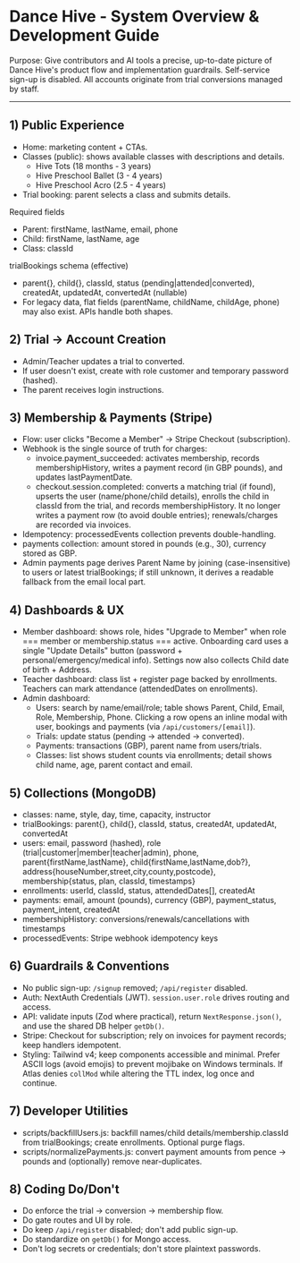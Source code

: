 # Dance Hive - System Overview & Development Guide

Purpose: Give contributors and AI tools a precise, up-to-date picture of Dance Hive's product flow and implementation guardrails. Self-service sign-up is disabled. All accounts originate from trial conversions managed by staff.

---

## 1) Public Experience

- Home: marketing content + CTAs.
- Classes (public): shows available classes with descriptions and details.
  - Hive Tots (18 months - 3 years)
  - Hive Preschool Ballet (3 - 4 years)
  - Hive Preschool Acro (2.5 - 4 years)
- Trial booking: parent selects a class and submits details.

Required fields

- Parent: firstName, lastName, email, phone
- Child: firstName, lastName, age
- Class: classId

trialBookings schema (effective)

- parent{}, child{}, classId, status (pending|attended|converted), createdAt, updatedAt, convertedAt (nullable)
- For legacy data, flat fields (parentName, childName, childAge, phone) may also exist. APIs handle both shapes.

## 2) Trial -> Account Creation

- Admin/Teacher updates a trial to converted.
- If user doesn't exist, create with role customer and temporary password (hashed).
- The parent receives login instructions.

## 3) Membership & Payments (Stripe)

- Flow: user clicks "Become a Member" -> Stripe Checkout (subscription).
- Webhook is the single source of truth for charges:
  - invoice.payment_succeeded: activates membership, records membershipHistory, writes a payment record (in GBP pounds), and updates lastPaymentDate.
  - checkout.session.completed: converts a matching trial (if found), upserts the user (name/phone/child details), enrolls the child in classId from the trial, and records membershipHistory. It no longer writes a payment row (to avoid double entries); renewals/charges are recorded via invoices.
- Idempotency: processedEvents collection prevents double-handling.
- payments collection: amount stored in pounds (e.g., 30), currency stored as GBP.
- Admin payments page derives Parent Name by joining (case-insensitive) to users or latest trialBookings; if still unknown, it derives a readable fallback from the email local part.

## 4) Dashboards & UX

- Member dashboard: shows role, hides "Upgrade to Member" when role === member or membership.status === active. Onboarding card uses a single "Update Details" button (password + personal/emergency/medical info). Settings now also collects Child date of birth + Address.
- Teacher dashboard: class list + register page backed by enrollments. Teachers can mark attendance (attendedDates on enrollments).
- Admin dashboard:
  - Users: search by name/email/role; table shows Parent, Child, Email, Role, Membership, Phone. Clicking a row opens an inline modal with user, bookings and payments (via `/api/customers/[email]`).
  - Trials: update status (pending -> attended -> converted).
  - Payments: transactions (GBP), parent name from users/trials.
  - Classes: list shows student counts via enrollments; detail shows child name, age, parent contact and email.

## 5) Collections (MongoDB)

- classes: name, style, day, time, capacity, instructor
- trialBookings: parent{}, child{}, classId, status, createdAt, updatedAt, convertedAt
- users: email, password (hashed), role (trial|customer|member|teacher|admin), phone, parent{firstName,lastName}, child{firstName,lastName,dob?}, address{houseNumber,street,city,county,postcode}, membership{status, plan, classId, timestamps}
- enrollments: userId, classId, status, attendedDates[], createdAt
- payments: email, amount (pounds), currency (GBP), payment_status, payment_intent, createdAt
- membershipHistory: conversions/renewals/cancellations with timestamps
- processedEvents: Stripe webhook idempotency keys

## 6) Guardrails & Conventions

- No public sign-up: `/signup` removed; `/api/register` disabled.
- Auth: NextAuth Credentials (JWT). `session.user.role` drives routing and access.
- API: validate inputs (Zod where practical), return `NextResponse.json()`, and use the shared DB helper `getDb()`.
- Stripe: Checkout for subscription; rely on invoices for payment records; keep handlers idempotent.
- Styling: Tailwind v4; keep components accessible and minimal. Prefer ASCII logs (avoid emojis) to prevent mojibake on Windows terminals. If Atlas denies `collMod` while altering the TTL index, log once and continue.

## 7) Developer Utilities

- scripts/backfillUsers.js: backfill names/child details/membership.classId from trialBookings; create enrollments. Optional purge flags.
- scripts/normalizePayments.js: convert payment amounts from pence -> pounds and (optionally) remove near-duplicates.

## 8) Coding Do/Don't

- Do enforce the trial -> conversion -> membership flow.
- Do gate routes and UI by role.
- Do keep `/api/register` disabled; don't add public sign-up.
- Do standardize on `getDb()` for Mongo access.
- Don't log secrets or credentials; don't store plaintext passwords.

